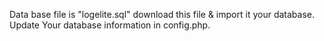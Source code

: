 Data base file is "logelite.sql" download this file & import it your database.
Update Your database information in config.php.
